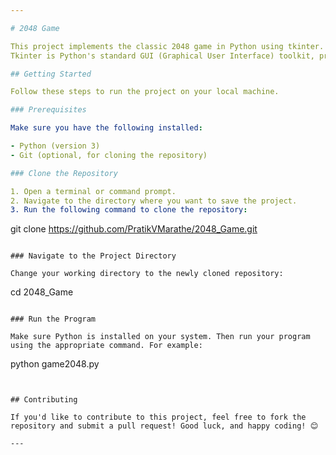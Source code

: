 ```yaml
---

# 2048 Game

This project implements the classic 2048 game in Python using tkinter.
Tkinter is Python's standard GUI (Graphical User Interface) toolkit, primarily used for creating desktop applications with buttons, text boxes, labels, and other widgets.

## Getting Started

Follow these steps to run the project on your local machine.

### Prerequisites

Make sure you have the following installed:

- Python (version 3)
- Git (optional, for cloning the repository)

### Clone the Repository

1. Open a terminal or command prompt.
2. Navigate to the directory where you want to save the project.
3. Run the following command to clone the repository:
   ```
   git clone https://github.com/PratikVMarathe/2048_Game.git
   ```

### Navigate to the Project Directory

Change your working directory to the newly cloned repository:
```
cd 2048_Game
```

### Run the Program

Make sure Python is installed on your system. Then run your program using the appropriate command. For example:
```
python game2048.py
```


## Contributing

If you'd like to contribute to this project, feel free to fork the repository and submit a pull request! Good luck, and happy coding! 😊

---
```

